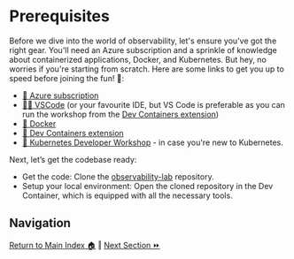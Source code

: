 # Prerequisites

Before we dive into the world of observability, let's ensure you've got the right gear. You'll need an Azure subscription and a sprinkle of knowledge about containerized applications, Docker, and Kubernetes. But hey, no worries if you're starting from scratch. Here are some links to get you up to speed before joining the fun! 🚀:

- [📝 Azure subscription](https://azure.microsoft.com/en-gb/free/search/?ef_id=_k_CjwKCAjw4P6oBhBsEiwAKYVkq9uGw65S-zFyxzWjEH6VfkppCH5WiSoOjyxnTA56EcMT_1DuNa-0NRoCBvEQAvD_BwE_k_&OCID=AIDcmmtg9dwtad_SEM__k_CjwKCAjw4P6oBhBsEiwAKYVkq9uGw65S-zFyxzWjEH6VfkppCH5WiSoOjyxnTA56EcMT_1DuNa-0NRoCBvEQAvD_BwE_k_&gclid=CjwKCAjw4P6oBhBsEiwAKYVkq9uGw65S-zFyxzWjEH6VfkppCH5WiSoOjyxnTA56EcMT_1DuNa-0NRoCBvEQAvD_BwE)
- [👩‍💻 VSCode](https://code.visualstudio.com/download) (or your favourite IDE, but VS Code is preferable as you can run the workshop from the [Dev Containers extension](https://marketplace.visualstudio.com/items?itemName=ms-vscode-remote.remote-containers))
- [🐠 Docker](https://docs.docker.com/engine/install/)
- [🐳 Dev Containers extension](https://marketplace.visualstudio.com/items?itemName=ms-vscode-remote.remote-containers)
- [🛟 Kubernetes Developer Workshop](https://kube-workshop.benco.io/) - in case you're new to Kubernetes.

Next, let’s get the codebase ready:

- Get the code: Clone the [observability-lab](https://github.com/observability-lab-cse/observability-lab) repository.
- Setup your local environment: Open the cloned repository in the Dev Container, which is equipped with all the necessary tools.

## Navigation

[Return to Main Index 🏠](../README.md) ‖
[Next Section ⏩️](../01-provision-infrastructure/README.md)
